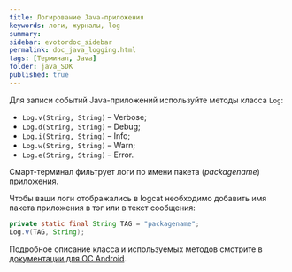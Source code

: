 ```yaml
---
title: Логирование Java-приложения
keywords: логи, журналы, log
summary:
sidebar: evotordoc_sidebar
permalink: doc_java_logging.html
tags: [Терминал, Java]
folder: java_SDK
published: true
---
```

Для записи событий Java-приложений используйте методы класса `Log`:

* `Log.v(String, String)` – Verbose;
* `Log.d(String, String)` – Debug;
* `Log.i(String, String)` – Info;
* `Log.w(String, String)` – Warn;
* `Log.e(String, String)` – Error.

Смарт-терминал фильтрует логи по имени пакета (*packagename*) приложения.

Чтобы ваши логи отображались в logcat необходимо добавить имя пакета приложения в тэг или в текст сообщения:

```java
private static final String TAG = "packagename";
Log.v(TAG, String);
```

Подробное описание класса и используемых методов смотрите в [документации для ОС Android](https://developer.android.com/reference/android/util/Log.html).
